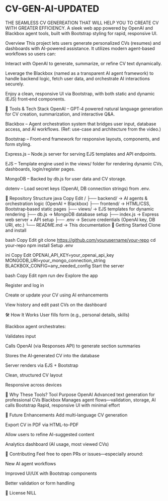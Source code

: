 # CV-GEN-AI-UPDATED
THE SEAMLESS CV GENEREATION THAT WILL HELP YOU TO CREATE CV WITH GREATER EFFICIENCY.
A sleek web app powered by OpenAI and Blackbox agent tools, built with Bootstrap styling for rapid, responsive UI.

Overview
This project lets users generate personalized CVs (resumes) and dashboards with AI-powered assistance. It utilizes modern agent-based workflows so users can:

Interact with OpenAI to generate, summarize, or refine CV text dynamically.

Leverage the Blackbox (named as a transparent AI agent framework) to handle backend logic, fetch user data, and orchestrate AI interactions securely.

Enjoy a clean, responsive UI via Bootstrap, with both static and dynamic (EJS) front‑end components.

🧠 Tools & Tech Stack
OpenAI – GPT‑4 powered natural language generation for CV creation, summarization, and interactive Q&A.

Blackbox – Agent orchestration system that bridges user input, database access, and AI workflows. (Ref: use-case and architecture from the video.)

Bootstrap – Front‑end framework for responsive layouts, components, and form styling.

Express.js – Node.js server for serving EJS templates and API endpoints.

EJS – Template engine used in the views/ folder for rendering dynamic CVs, dashboards, login/register pages.

MongoDB – Backed by db.js for user data and CV storage.

dotenv – Load secret keys (OpenAI, DB connection strings) from .env.

📁 Repository Structure
java
Copy
Edit
/
├── backend/                → AI agents & orchestration logic (OpenAI + Blackbox)
├── frontend/               → HTML/CSS, Bootstrap‑based static pages
├── views/                  → EJS templates for dynamic rendering
├── db.js                   → MongoDB database setup
├── index.js                → Express web server + API setup
├── .env                    → Secure credentials (OpenAI key, DB URI, etc.)
└── README.md               → This documentation
🚀 Getting Started
Clone and install

bash
Copy
Edit
git clone https://github.com/yourusername/your-repo
cd your-repo
npm install
Setup .env

ini
Copy
Edit
OPENAI_API_KEY=your_openai_api_key
MONGODB_URI=your_mongo_connection_string
BLACKBOX_CONFIG=any_needed_config
Start the server

bash
Copy
Edit
npm run dev
Explore the app

Register and log in

Create or update your CV using AI enhancements

View history and edit past CVs on the dashboard

🛠 How It Works
User fills form (e.g., personal details, skills)

Blackbox agent orchestrates:

Validates input

Calls OpenAI (via Responses API) to generate section summaries

Stores the AI‑generated CV into the database

Server renders via EJS + Bootstrap

Clean, structured CV layout

Responsive across devices

🧭 Why These Tools?
Tool	Purpose
OpenAI	Advanced text generation for professional CVs
Blackbox	Manages agent flows—validation, storage, AI calls
Bootstrap	Rapid, responsive UI with minimal effort

🧩 Future Enhancements
Add multi‑language CV generation

Export CV in PDF via HTML-to-PDF

Allow users to refine AI-suggested content

Analytics dashboard (AI usage, most viewed CVs)

🔗 Contributing
Feel free to open PRs or issues—especially around:

New AI agent workflows

Improved UI/UX with Bootstrap components

Better validation or form handling

📜 License
NILL
